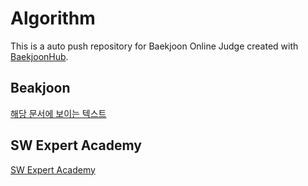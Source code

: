 # Algorithm
This is a auto push repository for Baekjoon Online Judge created with [BaekjoonHub](https://github.com/BaekjoonHub/BaekjoonHub).

## Beakjoon

[해당 문서에 보이는 텍스트]((https://www.acmicpc.net/user/kookjd7759), "title(커서를 올렸을 때 보이는 문장)")
## SW Expert Academy
[SW Expert Academy](https://swexpertacademy.com/main/userpage/userInformation.do#)
